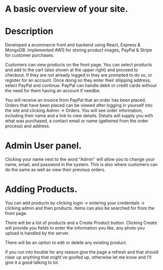 # A basic overview of your site.
# Description
Developed a ecommerce front and backend using React, Express & MongoDB.  Implemented AWS for storing product images, PayPal & Stripe for customer purchases.


Customers can view products on the front page.  You can select products and add to the cart (also shown at the upper right) and proceed to checkout.  If they are not already logged in they are prompted to do so, or register for an account.
Once doing so they enter their shipping address, select PayPal and continue.
PayPal can handle debit or credit cards without the need for them having an account if needbe. 

You will receive an invoice from PayPal that an order has been placed.  Orders that have been placed can be viewed after logging
in yourself into the site and clicking Admin -> Orders.
You will see order information, including their name and a link to view details.
Details will supply you with what was purchased, a contact email or name (gathered from the order process) and address.


# Admin User panel.
Clicking your name next to the word "Admin" will allow you to change your name, email, and password in the system.
This is also where customers can do the same as well as view their previous orders.


# Adding Products.
You can add products by clicking login -> entering your credentials -> clicking admin and then products.
Items can also be searched for from the front page.


There will be a list of products and a Create Product button.
Clicking Create will provide you fields to enter the information you like, any photo you upload is handled by the server.

There will be an option to edit or delete any existing product.

If you run into trouble for any reason give the page a refresh and that should clear up anything that might've goofed up,
otherwise let me know and I'll give it a good talking to lol.